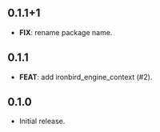 ## 0.1.1+1

 - **FIX**: rename package name.

## 0.1.1

 - **FEAT**: add ironbird_engine_context (#2).

## 0.1.0

* Initial release.

